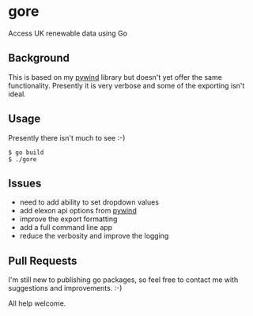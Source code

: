 # gore
Access UK renewable data using Go

## Background
This is based on my [pywind](https://github.com/zathras777/pywind) library but doesn't yet offer the same functionality.
Presently it is very verbose and some of the exporting isn't ideal.

## Usage

Presently there isn't much to see :-)

```
$ go build
$ ./gore
```

## Issues

- need to add ability to set dropdown values
- add elexon api options from [pywind](https://github.com/zathras777/pywind)
- improve the export formatting
- add a full command line app
- reduce the verbosity and improve the logging

## Pull Requests

I'm still new to publishing go packages, so feel free to contact me with suggestions and improvements. :-)

All help welcome.
